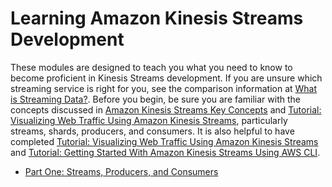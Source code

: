 # Learning Amazon Kinesis Streams Development<a name="learning-kinesis"></a>

These modules are designed to teach you what you need to know to become proficient in Kinesis Streams development\. If you are unsure which streaming service is right for you, see the comparison information at [What is Streaming Data?](https://aws.amazon.com/streaming-data/)\. Before you begin, be sure you are familiar with the concepts discussed in [Amazon Kinesis Streams Key Concepts](key-concepts.md) and [Tutorial: Visualizing Web Traffic Using Amazon Kinesis Streams](kinesis-sample-application.md), particularly streams, shards, producers, and consumers\. It is also helpful to have completed [Tutorial: Visualizing Web Traffic Using Amazon Kinesis Streams](kinesis-sample-application.md) and [Tutorial: Getting Started With Amazon Kinesis Streams Using AWS CLI](kinesis-tutorial-cli.md)\.


+ [Part One: Streams, Producers, and Consumers](learning-kinesis-module-one.md)